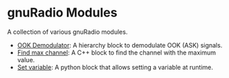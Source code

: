 # gnuRadio Modules

A collection of various gnuRadio modules.

* [OOK Demodulator](https://github.com/MKesenheimer/gnuRadio_modules/tree/master/gr-OOK_demodulator): A hierarchy block to demodulate OOK (ASK) signals.
* [Find max channel](https://github.com/MKesenheimer/gnuRadio_modules/tree/master/gr-find_max_channel): A C++ block to find the channel with the maximum value.
* [Set variable](https://github.com/MKesenheimer/gnuRadio_modules/tree/master/gr-set_variable): A python block that allows setting a variable at runtime.
